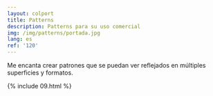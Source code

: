 ```yaml
---
layout: colport
title: Patterns
description: Patterns para su uso comercial
img: /img/patterns/portada.jpg
lang: es
ref: '120'
---
```


Me encanta crear patrones que se puedan ver reflejados en múltiples superficies y formatos.

{% include 09.html %}
